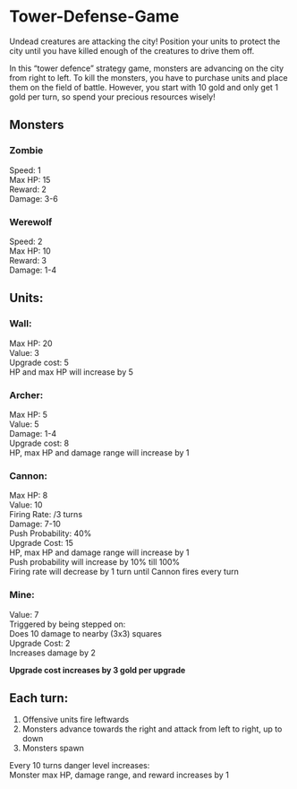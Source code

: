 # Tower-Defense-Game
Undead creatures are attacking the city! Position your units to protect the city until you have killed enough of the creatures to drive them off.

In this “tower defence” strategy game, monsters are advancing on the city from right to left. To kill the monsters, you have to purchase units and place them on the field of battle. However, you start with 10 gold and only get 1 gold per turn, so spend your precious resources wisely!

## Monsters
### Zombie
Speed: 1\
Max HP: 15\
Reward: 2\
Damage: 3-6

### Werewolf
Speed: 2\
Max HP: 10\
Reward: 3\
Damage: 1-4

## Units:
### Wall:
Max HP: 20\
Value: 3\
Upgrade cost: 5\
HP and max HP will increase by 5

### Archer:
Max HP: 5\
Value: 5\
Damage: 1-4\
Upgrade cost: 8\
HP, max HP and damage range will increase by 1

### Cannon:
Max HP: 8\
Value: 10\
Firing Rate: /3 turns\
Damage: 7-10\
Push Probability: 40%\
Upgrade Cost: 15\
HP, max HP and damage range will increase by 1\
Push probability will increase by 10% till 100%\
Firing rate will decrease by 1 turn until Cannon fires every turn

### Mine:
Value: 7\
Triggered by being stepped on:\
Does 10 damage to nearby (3x3) squares\
Upgrade Cost: 2\
Increases damage by 2

**Upgrade cost increases by 3 gold per upgrade**

## Each turn:
1. Offensive units fire leftwards
2. Monsters advance towards the right and attack from left to right, up to down
3. Monsters spawn

Every 10 turns danger level increases:\
Monster max HP, damage range, and reward increases by 1
